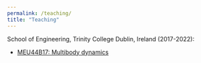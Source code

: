 ```yaml
---
permalink: /teaching/
title: "Teaching"
---
```


School of Engineering, Trinity College Dublin, Ireland (2017-2022):

- <a href="https://kevgildea.github.io/teaching/MEU44B17" target="_blank">MEU44B17: Multibody dynamics</a>

